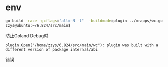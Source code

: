 # env

``` bash
go build -race -gcflags="all=-N -l"  -buildmode=plugin ../mrapps/wc.go
zzys@ubuntu:~/6.824/src/main$ 
```
防止Goland Debug时
```
plugin.Open("/home/zzys/6.824/src/main/wc"): plugin was built with a different version of package internal/abi
```
错误

